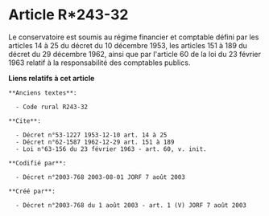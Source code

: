 # Article R*243-32

Le conservatoire est soumis au régime financier et comptable défini par les articles 14 à 25 du décret du 10 décembre 1953,
les articles 151 à 189 du décret du 29 décembre 1962, ainsi que par l'article 60 de la loi du 23 février 1963 relatif à la
responsabilité des comptables publics.

**Liens relatifs à cet article**

	**Anciens textes**:

	  - Code rural R243-32

	**Cite**:

	  - Décret n°53-1227 1953-12-10 art. 14 à 25
	  - Décret n°62-1587 1962-12-29 art. 151 à 189
	  - Loi n°63-156 du 23 février 1963 - art. 60, v. init.

	**Codifié par**:

	  - Décret n°2003-768 2003-08-01 JORF 7 août 2003

	**Créé par**:

	  - Décret n°2003-768 du 1 août 2003 - art. 1 (V) JORF 7 août 2003
